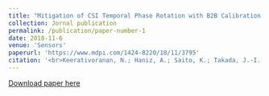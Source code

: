 ```yaml
---
title: "Mitigation of CSI Temporal Phase Rotation with B2B Calibration Method for Fine-Grained Motion Detection Analysis on Commodity Wi-Fi Devices"
collection: Jornal publication
permalink: /publication/paper-number-1
date: 2018-11-6
venue: 'Sensors'
paperurl: 'https://www.mdpi.com/1424-8220/18/11/3795'
citation: '<br>Keerativoranan, N.; Haniz, A.; Saito, K.; Takada, J.-I. Mitigation of CSI Temporal Phase Rotation with B2B Calibration Method for Fine-Grained Motion Detection Analysis on Commodity Wi-Fi Devices. <i>Sensors </i>. <b>2018</b>, 18, 3795.'
---
```


[Download paper here](https://www.mdpi.com/1424-8220/18/11/3795/pdf)




